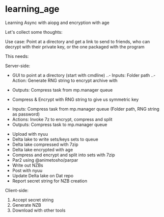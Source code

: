# learning_age

Learning Async with aiopg and encryption with age

Let's collect some thoughts:

Use case: Point at a directory and get a link to send to friends, who can decrypt with their private key, or the one packaged with the program

This needs:

Server-side:
* GUI to point at a directory (start with cmdline)
..- Inputs: Folder path
..- Action: Generate RNG string to encrypt archive with
- Outputs: Compress task from mp.manager queue
* Compress & Encrypt with RNG string to give us symmetric key
- Inputs: Compress task from mp.manager queue (Folder path, RNG string as password)
- Actions: Invoke 7z to encrypt, compress and split
- Outputs: Compress task to mp.manager queue
* Upload with nyuu
* Delta lake to write sets/keys sets to queue
* Delta lake compressed with 7zip
* Delta lake encrypted with age
* Compress and encrypt and split into sets with 7zip
* Par2 using @animetosho/parpar
* Write out NZBs
* Post with nyuu
* Update Delta lake on Dat repo
* Report secret string for NZB creation


Client-side:
1. Accept secret string
2. Generate NZB
3. Download with other tools
